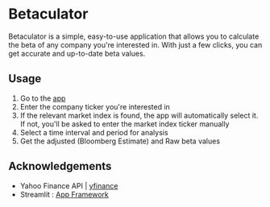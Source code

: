 # Betaculator
Betaculator is a simple, easy-to-use application that allows you to calculate the beta of any company you're interested in. With just a few clicks, you can get accurate and up-to-date beta values.

## Usage
1.  Go to the [app](https://safi842-betaculator-betaculator-p6imgg.streamlit.app/)
2. Enter the company ticker you're interested in
3. If the relevant market index is found, the app will automatically select it. If not, you'll be asked to enter the market index ticker manually
4. Select a time interval and period for analysis
5. Get the adjusted (Bloomberg Estimate) and Raw beta values

## Acknowledgements
- Yahoo Finance API | [yfinance](https://github.com/ranaroussi/yfinance)
- Streamlit : [App Framework](https://streamlit.io)
